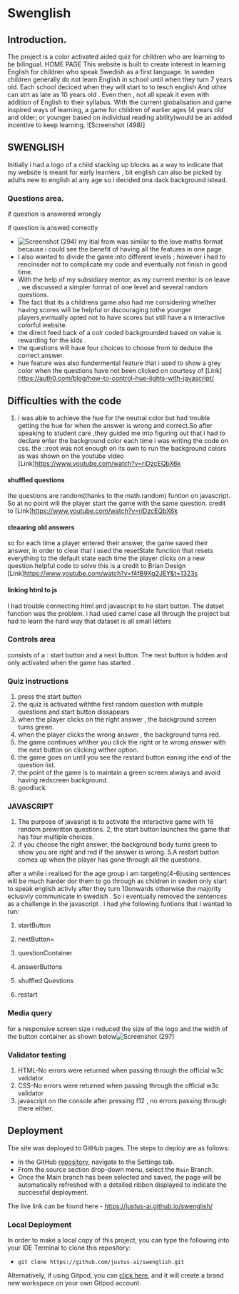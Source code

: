 

# Swenglish
## Introduction.
The project  is  a color activated  aided quiz for children who are learning to be bilingual. 
HOME PAGE
This website is built to  create interest in learning English  for children who speak Swedish as a first language.
In sweden children generally do not learn English in school until when they turn 7 years old.
Each school deciced when they will start to to tesch english And othre can strt as late as 10 years old .
Even then , not all  speak it even with addition of English to their syllabus.
With the  current globalisation and game inspired ways of learning, a game for children of earlier ages (4 years old and older; or younger based on individual reading ability)would be an added incentive to keep learning.
![Screenshot (498)]
## SWENGLISH
Initially i had a logo of a child stacking up blocks as a way to indicate that my website is meant for early learners , bit english can also be picked by adults new to english at any age so i decided ona dack background istead.

### Questions area.
 if question is answered wrongly
 
 if question is answed correctly
 
* ![Screenshot (294)](https://user-images.githubusercontent.com/83753891/130901089-49e2a192-0f18-45e6-9d74-456fe3054fba.png)
my itial from was similar to the love maths format because i could see the benefit of having all the features in one page.
* I also wanted to divide the game into different levels ; however i had to rencinsder not to complicate my code and eventually not finish in good time.
* With the help of my subsidiary mentor, as my current mentor is on leave , we discussed a simpler format of one level and several random questions.
* The fact that its a childrens game also had me considering whether having scores will be helpful or dscouraging tothe younger players,evntually opted not to have scores but still have a n interactive colorful website.
 * the direct feed back of a colr coded backgrounded based on value  is rewarding for the kids .
 * the questions will have four choices to choose from  to deduce the correct answer.
 * hue feature was also fundermental feature that i used to show a grey color when the questions have not been clicked on courtesy of [Link] https://auth0.com/blog/how-to-control-hue-lights-with-javascript/
 ## Difficulties with the code
 1. i was able to achieve the hue for the neutral color but had trouble getting the hue for when the answer is wrong  and correct.So after speaking to student care ,they guided me into  figuring out that i had to declare enter the background color each time i was writing the code on css. the ::root was not enough on its own to run the background colors as was shown on the youtube video [Link]https://www.youtube.com/watch?v=riDzcEQbX6k
 #### shuffled questions
 the questions are random(thanks to the math.random) funtion on javascript. So at no point will the player start  the game with the same question. credit to [Link]https://www.youtube.com/watch?v=riDzcEQbX6k
 #### cleaaring old answers
 so for each time a player entered their answer, the game saved their answer, in order to clear that i used the resetState function that resets everything to the default state each time the player clicks on a new question.helpful code to solve this is a credit to Brian Design [Link]https://www.youtube.com/watch?v=f4fB9Xg2JEY&t=1323s
 #### linking html to js
I had trouble connecting html and javascript to he start button. The datset function was the problem. i had used camel case all through the project but had to learn the hard way that dataset is all small letters 
### Controls area
consists of a :
start button and a next button.
The next button is hdden and only activated when the game has started .
### Quiz instructions
1. press the start button
2. the quiz is activated withthe first random question with mutiple questions and start button dissapears
3. when the player clicks on the right answer , the background screen turns green.
4. when the player clicks the wrong answer , the background turns red.
5. the game continues whther you click the right or te wrong answer with the next button on clicking wither option.
6. the game goes on until you see the restard button eaning ithe end of the question list.
7. the point of the game is to maintain a green screen always and avoid having redscreen background.
8. goodluck
### JAVASCRIPT
1. The purpose of javasript is to activate the interactive game with 16 random prewritten questions.
2, the start button launches the game that has four multiple choices.
3. if you choose the right answer, the background body turns green to show you are right and red if the answer is wrong.
5.A restart button comes up when the player has gone through all the questions.


after a while i realised for the age group i am targeting(4-6)using sentences will be much harder dor them to go through as children in swden only start to speak english activly after they turn 10onwards otherwise the majority eclusivly communicate in swedish . So i eventually removed the sentences as a challenge 
in  the javascript . i had yhe following funtions that i wanted to run:
1. startButton

2.  nextButton=

3. questionContainer

4. answerButtons

5. shuffled Questions

6. restart

### Media query
for a responsive screen size i reduced the size of the logo 
and the width of the button container as shown below![Screenshot (297)](https://user-images.githubusercontent.com/83753891/130902095-b75cdf85-8a63-47a2-b838-057408390ccb.png)

### Validator testing
1. HTML-No errors were returned when passing through the official w3c validator
2. CSS-No errors were returned when passing through the official w3c validator
3. javascript on the console after pressing f12 , no errors passing through there either.

## Deployment

The site was deployed to GitHub pages. The steps to deploy are as follows:

- In the GitHub [repository](https://github.com/justus-ai/swenglish), navigate to the Settings tab.
- From the source section drop-down menu, select the `Main` Branch.
- Once the Main branch has been selected and saved, the page will be automatically refreshed with a detailed ribbon displayed to indicate the successful deployment.

The live link can be found here - https://justus-ai.github.io/swenglish/

### Local Deployment

In order to make a local copy of this project, you can type the following into your IDE Terminal to clone this repository:

- `git clone https://github.com/justus-ai/swenglish.git`

Alternatively, if using Gitpod, you can [click here](https://gitpod.io/#https://github.com/justus-ai/swenglish), and it will create a brand new workspace on your own Gitpod account.


